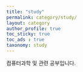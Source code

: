 ```yaml
---
title: "study"
permalink: category/study/
layout: category
author_profile: true
toc_sticky: true
toc_ads : true
taxonomy: study
---
```


컴퓨터과학 및 관련 공부입니다.
